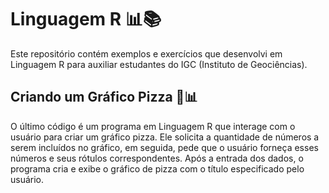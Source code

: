 # Linguagem R 📊📚

Este repositório contém exemplos e exercícios que desenvolvi em Linguagem R para auxiliar estudantes do IGC (Instituto de Geociências).

## Criando um Gráfico Pizza 🍕📊

O último código é um programa em Linguagem R que interage com o usuário para criar um gráfico pizza. 
Ele solicita a quantidade de números a serem incluídos no gráfico, em seguida, pede que o usuário forneça esses números e seus rótulos correspondentes. Após a entrada dos dados, o programa cria e exibe o gráfico de pizza com o título especificado pelo usuário.
